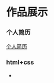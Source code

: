 # 作品展示

### 个人简历
<a href="作品/个人简历网站/个人简历.html" target="_blink">个人简历</a>

### html+css
<ul>
    <li><a></a></li>
</ul>



